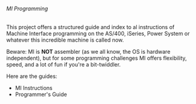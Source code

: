 ###### MI Programming

This project offers a structured guide and index to al instructions
of Machine Interface programming 
on the AS/400, iSeries, Power System or whatever this incredible machine is called now.

Beware: MI is **NOT** assembler (as we all know, the OS is hardware independent),
but for some programming challenges MI offers flexibility, speed, and a lot of fun if you're a bit-twiddler.

Here are the guides:

* MI Instructions
* Programmer's Guide

